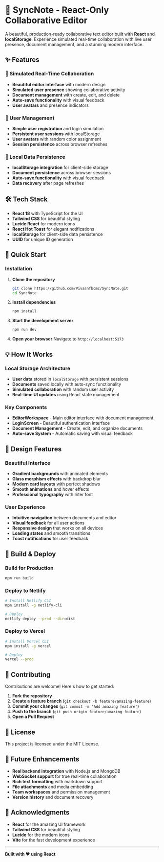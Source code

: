 # 🚀 SyncNote - React-Only Collaborative Editor

A beautiful, production-ready collaborative text editor built with **React** and **localStorage**. Experience simulated real-time collaboration with live user presence, document management, and a stunning modern interface.

## ✨ Features

### 🔄 Simulated Real-Time Collaboration
- **Beautiful editor interface** with modern design
- **Simulated user presence** showing collaborative activity
- **Document management** with create, edit, and delete
- **Auto-save functionality** with visual feedback
- **User avatars** and presence indicators

### 🔐 User Management
- **Simple user registration** and login simulation
- **Persistent user sessions** with localStorage
- **User avatars** with random color assignment
- **Session persistence** across browser refreshes

### 💾 Local Data Persistence
- **localStorage integration** for client-side storage
- **Document persistence** across browser sessions
- **Auto-save functionality** with visual feedback
- **Data recovery** after page refreshes

## 🛠 Tech Stack

- **React 18** with TypeScript for the UI
- **Tailwind CSS** for beautiful styling
- **Lucide React** for modern icons
- **React Hot Toast** for elegant notifications
- **localStorage** for client-side data persistence
- **UUID** for unique ID generation

## 🚀 Quick Start

### Installation

1. **Clone the repository**
   ```bash
   git clone https://github.com/Vivaanfbcmc/SyncNote.git
   cd SyncNote
   ```

2. **Install dependencies**
   ```bash
   npm install
   ```

3. **Start the development server**
   ```bash
   npm run dev
   ```

4. **Open your browser**
   Navigate to `http://localhost:5173`

## 💡 How It Works

### Local Storage Architecture
- **User data** stored in `localStorage` with persistent sessions
- **Documents** saved locally with auto-sync functionality
- **Simulated collaboration** with random user activity
- **Real-time UI updates** using React state management

### Key Components
- **EditorWorkspace** - Main editor interface with document management
- **LoginScreen** - Beautiful authentication interface
- **Document Management** - Create, edit, and organize documents
- **Auto-save System** - Automatic saving with visual feedback

## 🎨 Design Features

### Beautiful Interface
- **Gradient backgrounds** with animated elements
- **Glass morphism effects** with backdrop blur
- **Modern card layouts** with perfect shadows
- **Smooth animations** and hover effects
- **Professional typography** with Inter font

### User Experience
- **Intuitive navigation** between documents and editor
- **Visual feedback** for all user actions
- **Responsive design** that works on all devices
- **Loading states** and smooth transitions
- **Toast notifications** for user feedback

## 🚀 Build & Deploy

### Build for Production
```bash
npm run build
```

### Deploy to Netlify
```bash
# Install Netlify CLI
npm install -g netlify-cli

# Deploy
netlify deploy --prod --dir=dist
```

### Deploy to Vercel
```bash
# Install Vercel CLI
npm install -g vercel

# Deploy
vercel --prod
```

## 🤝 Contributing

Contributions are welcome! Here's how to get started:

1. **Fork the repository**
2. **Create a feature branch** (`git checkout -b feature/amazing-feature`)
3. **Commit your changes** (`git commit -m 'Add amazing feature'`)
4. **Push to the branch** (`git push origin feature/amazing-feature`)
5. **Open a Pull Request**

## 📄 License

This project is licensed under the MIT License.

## 🎯 Future Enhancements

- **Real backend integration** with Node.js and MongoDB
- **WebSocket support** for true real-time collaboration
- **Rich text formatting** with markdown support
- **File attachments** and media embedding
- **Team workspaces** and permission management
- **Version history** and document recovery

## 🙏 Acknowledgments

- **React** for the amazing UI framework
- **Tailwind CSS** for beautiful styling  
- **Lucide** for the modern icons
- **Vite** for the fast development experience

----

**Built with ❤️ using React**